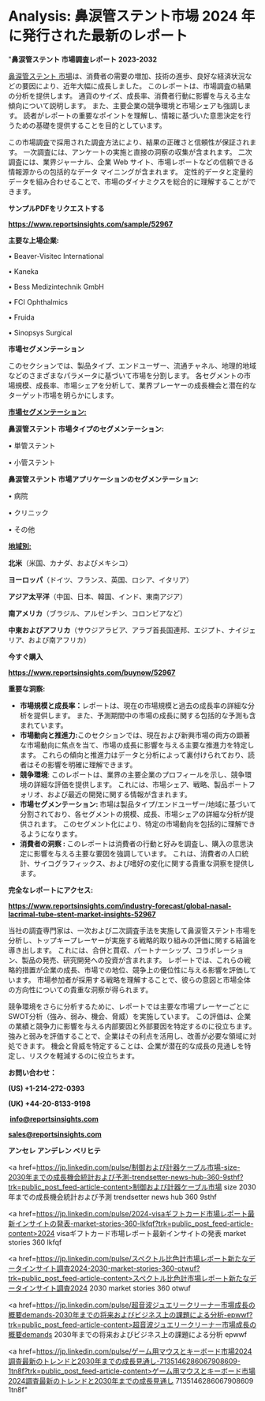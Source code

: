 # Analysis: 鼻涙管ステント市場 2024 年に発行された最新のレポート

"<strong>鼻涙管ステント 市場調査レポート 2023-2032</strong>

<a href=https://www.reportsinsights.com/sample/52967>鼻涙管ステント 市場</a>は、消費者の需要の増加、技術の進歩、良好な経済状況などの要因により、近年大幅に成長しました。 このレポートは、市場調査の結果の分析を提供します。 通貨のサイズ、成長率、消費者行動に影響を与える主な傾向について説明します。 また、主要企業の競争環境と市場シェアも強調します。 読者がレポートの重要なポイントを理解し、情報に基づいた意思決定を行うための基礎を提供することを目的としています。

この市場調査で採用された調査方法により、結果の正確さと信頼性が保証されます。 一次調査には、アンケートの実施と直接の洞察の収集が含まれます。 二次調査には、業界ジャーナル、企業 Web サイト、市場レポートなどの信頼できる情報源からの包括的なデータ マイニングが含まれます。 定性的データと定量的データを組み合わせることで、市場のダイナミクスを総合的に理解することができます。

<strong><b>サンプルPDFをリクエストする</b></strong>

<a href=https://www.reportsinsights.com/sample/52967><strong><u>https://www.reportsinsights.com/sample/52967</u></strong></a>

<strong>主要な上場企業:</strong>

• Beaver-Visitec International

• Kaneka

• Bess Medizintechnik GmbH

• FCI Ophthalmics

• Fruida

• Sinopsys Surgical

<strong>市場セグメンテーション</strong>

このセクションでは、製品タイプ、エンドユーザー、流通チャネル、地理的地域などのさまざまなパラメータに基づいて市場を分割します。 各セグメントの市場規模、成長率、市場シェアを分析して、業界プレーヤーの成長機会と潜在的なターゲット市場を明らかにします。

<strong><u>市場セグメンテーション</u></strong><strong><u>:</u></strong>

<strong>鼻涙管ステント 市場タイプのセグメンテーション:</strong>

• 単管ステント

• 小管ステント

<strong>鼻涙管ステント 市場アプリケーションのセグメンテーション:</strong>

• 病院

• クリニック

• その他

<strong><u>地域別</u></strong><strong><u>:</u></strong>

<strong>北米</strong>（米国、カナダ、およびメキシコ）

<strong>ヨーロッパ</strong>（ドイツ、フランス、英国、ロシア、イタリア）

<strong>アジア太平洋</strong>（中国、日本、韓国、インド、東南アジア）

<strong>南アメリカ</strong>（ブラジル、アルゼンチン、コロンビアなど）

<strong>中東およびアフリカ</strong>（サウジアラビア、アラブ首長国連邦、エジプト、ナイジェリア、および南アフリカ）

<strong>今すぐ購入</strong>

<a href=https://www.reportsinsights.com/buynow/52967><strong><u>https://www.reportsinsights.com/buynow/52967</u></strong></a>

<strong>重要な洞察:</strong>
<ul>
  <li><strong>市場規模と成長率：</strong>レポートは、現在の市場規模と過去の成長率の詳細な分析を提供します。 また、予測期間中の市場の成長に関する包括的な予測も含まれています。</li>
  <li><strong>市場動向と推進力:</strong>このセクションでは、現在および新興市場の両方の顕著な市場動向に焦点を当て、市場の成長に影響を与える主要な推進力を特定します。 これらの傾向と推進力はデータと分析によって裏付けられており、読者はその影響を明確に理解できます。</li>
  <li><strong>競争環境</strong>: このレポートは、業界の主要企業のプロフィールを示し、競争環境の詳細な評価を提供します。 これには、市場シェア、戦略、製品ポートフォリオ、および最近の開発に関する情報が含まれます。</li>
  <li><strong>市場セグメンテーション: </strong>市場は製品タイプ/エンドユーザー/地域に基づいて分割されており、各セグメントの規模、成長、市場シェアの詳細な分析が提供されます。 このセグメント化により、特定の市場動向を包括的に理解できるようになります。</li>
  <li><strong>消費者の洞察 : </strong>このレポートは消費者の行動と好みを調査し、購入の意思決定に影響を与える主要な要因を強調しています。 これは、消費者の人口統計、サイコグラフィックス、および嗜好の変化に関する貴重な洞察を提供します。</li>
</ul>
<strong>完全なレポートにアクセス:</strong>

<a href=https://www.reportsinsights.com/industry-forecast/global-nasal-lacrimal-tube-stent-market-insights-52967><strong><u><b>https://www.reportsinsights.com/industry-forecast/global-nasal-lacrimal-tube-stent-market-insights-52967</b></u></strong></a>

当社の調査専門家は、一次および二次調査手法を実施して鼻涙管ステント市場を分析し、トップキープレーヤーが実施する戦略的取り組みの評価に関する結論を導き出します。 これには、合併と買収、パートナーシップ、コラボレーション、製品の発売、研究開発への投資が含まれます。 レポートでは、これらの戦略的措置が企業の成長、市場での地位、競争上の優位性に与える影響を評価しています。 市場参加者が採用する戦略を理解することで、彼らの意図と市場全体の方向性についての貴重な洞察が得られます。

競争環境をさらに分析するために、レポートでは主要な市場プレーヤーごとにSWOT分析（強み、弱み、機会、脅威）を実施しています。 この評価は、企業の業績と競争力に影響を与える内部要因と外部要因を特定するのに役立ちます。 強みと弱みを評価することで、企業はその利点を活用し、改善が必要な領域に対処できます。 機会と脅威を特定することは、企業が潜在的な成長の見通しを特定し、リスクを軽減するのに役立ちます。

<strong>お問い合わせ：</strong>

<strong>(US) +1-214-272-0393</strong>

<strong>(UK) +44-20-8133-9198</strong>

<strong> </strong><a href=info@reportsinsights.com><strong><u>info@reportsinsights.com</u></strong></a>

<a href=sales@reportsinsights.com><strong><u>sales@reportsinsights.com</u></strong></a>

<strong>アンセレ アンデレン ベリヒテ</strong>

<a href=https://jp.linkedin.com/pulse/制御および計器ケーブル市場-size-2030年までの成長機会統計および予測-trendsetter-news-hub-360-9sthf?trk=public_post_feed-article-content>制御および計器ケーブル市場 size 2030年までの成長機会統計および予測 trendsetter news hub 360 9sthf</a>

<a href=https://jp.linkedin.com/pulse/2024-visaギフトカード市場レポート最新インサイトの発表-market-stories-360-lkfqf?trk=public_post_feed-article-content>2024 visaギフトカード市場レポート最新インサイトの発表 market stories 360 lkfqf</a>

<a href=https://jp.linkedin.com/pulse/スペクトル比色計市場レポート新たなデータインサイト調査2024-2030-market-stories-360-otwuf?trk=public_post_feed-article-content>スペクトル比色計市場レポート新たなデータインサイト調査2024 2030 market stories 360 otwuf</a>

<a href=https://jp.linkedin.com/pulse/超音波ジュエリークリーナー市場成長の概要demands-2030年までの将来およびビジネス上の課題による分析-epwwf?trk=public_post_feed-article-content>超音波ジュエリークリーナー市場成長の概要demands 2030年までの将来およびビジネス上の課題による分析 epwwf</a>

<a href=https://jp.linkedin.com/pulse/ゲーム用マウスとキーボード市場2024調査最新のトレンドと2030年までの成長見通し-7135146286067908609-1tn8f?trk=public_post_feed-article-content>ゲーム用マウスとキーボード市場2024調査最新のトレンドと2030年までの成長見通し 7135146286067908609 1tn8f</a>"
